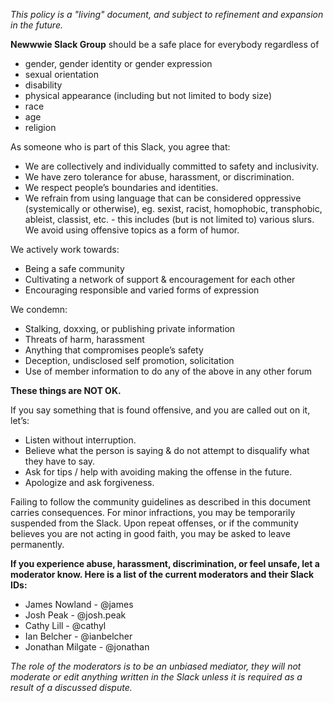 *This policy is a "living" document, and subject to refinement and expansion in the future.*

**Newwwie Slack Group** should be a safe place for everybody regardless of

- gender, gender identity or gender expression 
- sexual orientation
- disability
- physical appearance (including but not limited to body size)
- race
- age
- religion

As someone who is part of this Slack, you agree that:

* We are collectively and individually committed to safety and inclusivity.
* We have zero tolerance for abuse, harassment, or discrimination.
* We respect people’s boundaries and identities.
* We refrain from using language that can be considered oppressive (systemically or otherwise), eg. sexist, racist, homophobic, transphobic, ableist, classist, etc. - this includes (but is not limited to) various slurs.
We avoid using offensive topics as a form of humor.


We actively work towards:

* Being a safe community
* Cultivating a network of support & encouragement for each other
* Encouraging responsible and varied forms of expression


We condemn:

* Stalking, doxxing, or publishing private information
* Threats of harm, harassment
* Anything that compromises people’s safety
* Deception, undisclosed self promotion, solicitation
* Use of member information to do any of the above in any other forum

**These things are NOT OK.**

If you say something that is found offensive, and you are called out on it, let’s:

* Listen without interruption.
* Believe what the person is saying & do not attempt to disqualify what they have to say.
* Ask for tips / help with avoiding making the offense in the future.
* Apologize and ask forgiveness.

Failing to follow the community guidelines as described in this document carries consequences. For minor infractions, you may be temporarily suspended from the Slack. Upon repeat offenses, or if the community believes you are not acting in good faith, you may be asked to leave permanently.


**If you experience abuse, harassment, discrimination, or feel unsafe, let a moderator know. Here is a list of the current moderators and their Slack IDs:**

* James Nowland - @james
* Josh Peak - @josh.peak
* Cathy Lill - @cathyl 
* Ian Belcher - @ianbelcher
* Jonathan Milgate - @jonathan


*The role of the moderators is to be an unbiased mediator, they will not moderate or edit anything written in the Slack unless it is required as a result of a discussed dispute.*
